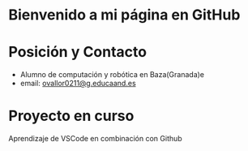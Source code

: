 # Bienvenido a mi página en GitHub

# Posición y Contacto
- Alumno de computación y robótica en Baza(Granada)e
- email: ovallor0211@g.educaand.es

# Proyecto en curso
Aprendizaje de VSCode en combinación con Github
